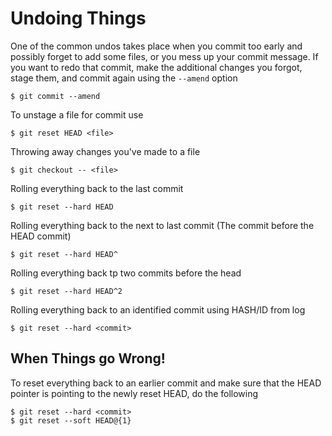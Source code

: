 # Undoing Things

One of the common undos takes place when you commit too early and possibly forget 
to add some files, or you mess up your commit message. If you want to redo that 
commit, make the additional changes you forgot, stage them, and commit again 
using the `--amend` option

```
$ git commit --amend
```

To unstage a file for commit use

```
$ git reset HEAD <file>
```

Throwing away changes you've made to a file

```
$ git checkout -- <file>
```

Rolling everything back to the last commit

```
$ git reset --hard HEAD
```

Rolling everything back to the next to last commit (The commit before the HEAD 
commit)

```
$ git reset --hard HEAD^
```

Rolling everything back tp two commits before the head

```
$ git reset --hard HEAD^2
```

Rolling everything back to an identified commit using HASH/ID from log

```
$ git reset --hard <commit>
```


## When Things go Wrong!

To reset everything back to an earlier commit and make sure that the HEAD pointer 
is pointing to the newly reset HEAD, do the following

```
$ git reset --hard <commit>
$ git reset --soft HEAD@{1}
```
